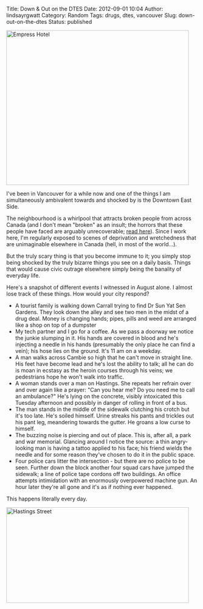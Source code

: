Title: Down & Out on the DTES
Date: 2012-09-01 10:04
Author: lindsayrgwatt
Category: Random
Tags: drugs, dtes, vancouver
Slug: down-out-on-the-dtes
Status: published

<img src="{static}/images/2012/09/empress.jpg" title="Empress Hotel" class="aligncenter " width="480" height="406" />

I've been in Vancouver for a while now and one of the things I am simultaneously ambivalent towards and shocked by is the Downtown East Side.

The neighbourhood is a whirlpool that attracts broken people from across Canada (and I don't mean "broken" as an insult; the horrors that these people have faced are arguably unrecoverable; [read here](http://drgabormate.com/writings/books/in-the-realm-of-hungry-ghosts/)). Since I work here, I'm regularly exposed to scenes of deprivation and wretchedness that are unimaginable elsewhere in Canada (hell, in most of the world...).

But the truly scary thing is that you become immune to it; you simply stop being shocked by the truly bizarre things you see on a daily basis. Things that would cause civic outrage elsewhere simply being the banality of everyday life.

Here's a snapshot of different events I witnessed in August alone. I almost lose track of these things. How would your city respond?

- A tourist family is walking down Carrall trying to find Dr Sun Yat Sen Gardens. They look down the alley and see two men in the midst of a drug deal. Money is changing hands; pipes, pills and weed are arranged like a shop on top of a dumpster
- My tech partner and I go for a coffee. As we pass a doorway we notice the junkie slumping in it. His hands are covered in blood and he's injecting a needle in his hands (presumably the only place he can find a vein); his hose lies on the ground. It's 11 am on a weekday.
- A man walks across Cambie so high that he can't move in straight line. His feet have become lead and he's lost the ability to talk; all he can do is moan in ecstasy as the heroin courses through his veins; we pedestrians hope he won't walk into traffic.
- A woman stands over a man on Hastings. She repeats her refrain over and over again like a prayer: "Can you hear me? Do you need me to call an ambulance?" He's lying on the concrete, visibly intoxicated this Tuesday afternoon and possibly in danger of rolling in front of a bus.
- The man stands in the middle of the sidewalk clutching his crotch but it's too late. He's soiled himself. Urine streaks his pants and trickles out his pant leg, meandering towards the gutter. He groans a low curse to himself.
- The buzzing noise is piercing and out of place. This is, after all, a park and war memorial. Glancing around I notice the source: a thin angry-looking man is having a tattoo applied to his face; his friend wields the needle and for some reason they've chosen to do it in the public space.
- Four police cars litter the intersection - but there are no police to be seen. Further down the block another four squad cars have jumped the sidewalk; a line of police tape cordons off two buildings. An office attempts intimidation with an enormously overpowered machine gun. An hour later they're all gone and it's as if nothing ever happened.

This happens literally every day.

<img src="{static}/images/2012/09/Hastings-Street.jpg" title="Hastings Street" class="aligncenter " style="photo" width="480" height="251" />
